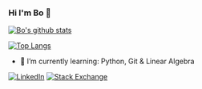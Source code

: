 ### Hi I'm Bo 👋

[![Bo's github stats](https://github-readme-stats.vercel.app/api?username=bojanderson)](https://github.com/anuraghazra/github-readme-stats)

[![Top Langs](https://github-readme-stats.vercel.app/api/top-langs/?username=bojanderson)](https://github.com/anuraghazra/github-readme-stats)

- 🌱 I’m currently learning: Python, Git & Linear Algebra

[![LinkedIn](https://img.shields.io/badge/LinkedIn--_.svg?style=social&logo=linkedin)][linkedin]
[![Stack Exchange](https://img.shields.io/stackexchange/dba/r/45616?label=StackExchange&logo=stackexchange&style=social)][se]


[se]: https://stackexchange.com/users/326972/bo-anderson
[linkedin]: https://www.linkedin.com/in/bojanderson/


<!--
**bojanderson/bojanderson** is a ✨ _special_ ✨ repository because its `README.md` (this file) appears on your GitHub profile.

Here are some ideas to get you started:

- 🔭 I’m currently working on ...
- 🌱 I’m currently learning ...
- 👯 I’m looking to collaborate on ...
- 🤔 I’m looking for help with ...
- 💬 Ask me about ...
- 📫 How to reach me: ...
- 😄 Pronouns: ...
- ⚡ Fun fact: ...
-->
